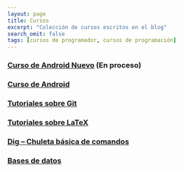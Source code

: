 ```yaml
---
layout: page
title: Cursos
excerpt: "Colección de cursos escritos en el blog"
search_omit: false
tags: [cursos de programador, cursos de programación]
---
```


### [Curso de Android Nuevo][Android2] (En proceso)

### [Curso de Android][Android]

### [Tutoriales sobre Git][git]

### [Tutoriales sobre LaTeX][latex1]

### [Dig – Chuleta básica de comandos][dig]

### [Bases de datos][bd]

[Android]: https://elbauldelprogramador.com/curso-programacion-android/
[Android2]: /android/
[git]: /git/
[latex1]: /latex/
[dig]: https://elbauldelprogramador.com/dig-chuleta-basica-de-comandos/
[bd]: https://elbauldelprogramador.com/bases-de-datos/
